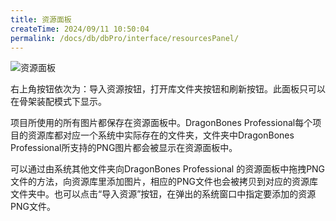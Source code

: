 ```yaml
---
title: 资源面板
createTime: 2024/09/11 10:50:04
permalink: /docs/db/dbPro/interface/resourcesPanel/
---
```


![资源面板](p1.png)

右上角按钮依次为：导入资源按钮，打开库文件夹按钮和刷新按钮。此面板只可以在骨架装配模式下显示。

项目所使用的所有图片都保存在资源面板中。DragonBones Professional每个项目的资源库都对应一个系统中实际存在的文件夹，文件夹中DragonBones Professional所支持的PNG图片都会被显示在资源面板中。

可以通过由系统其他文件夹向DragonBones Professional 的资源面板中拖拽PNG文件的方法，向资源库里添加图片，相应的PNG文件也会被拷贝到对应的资源库文件夹中。也可以点击“导入资源”按钮，在弹出的系统窗口中指定要添加的资源PNG文件。
